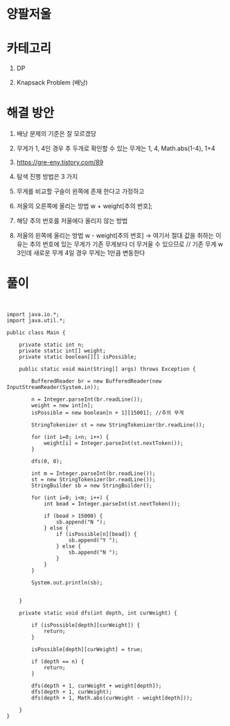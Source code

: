 # 양팔저울

# 카테고리

1. DP

2. Knapsack Problem (배낭)

# 해결 방안

1. 배낭 문제의 기준은 잘 모르겠당

2. 무게가 1, 4인 경우 추 두개로 확인할 수 있는 무게는 1, 4, Math.abs(1-4), 1+4

3. https://gre-eny.tistory.com/89

4. 탐색 진행 방법은 3 가지

5. 무게를 비교할 구슬이 왼쪽에 존재 한다고 가정하고

5. 저울의 오른쪽에 올리는 방법 w + weight[추의 번호];

6. 해당 추의 번호를 저울에다 올리지 않는 방법

7. 저울의 왼쪽에 올리는 방법 w - weight[추의 번호] -> 여기서 절대 값을 취하는 이유는 추의 번호에 있는 무게가 기존 무게보다 더 무거울 수 있으므로 // 기존 무게 w 3인데 새로운 무게 4일 경우 무게는 1만큼 변동한다 


# 풀이

```


import java.io.*;
import java.util.*;

public class Main {

    private static int n;
    private static int[] weight;
    private static boolean[][] isPossible;

    public static void main(String[] args) throws Exception {

        BufferedReader br = new BufferedReader(new InputStreamReader(System.in));

        n = Integer.parseInt(br.readLine());
        weight = new int[n];
        isPossible = new boolean[n + 1][15001]; //추의 무게

        StringTokenizer st = new StringTokenizer(br.readLine());

        for (int i=0; i<n; i++) {
            weight[i] = Integer.parseInt(st.nextToken());
        }

        dfs(0, 0);

        int m = Integer.parseInt(br.readLine());
        st = new StringTokenizer(br.readLine());
        StringBuilder sb = new StringBuilder();

        for (int i=0; i<m; i++) {
            int bead = Integer.parseInt(st.nextToken());

            if (bead > 15000) {
                sb.append("N ");
            } else {
                if (isPossible[n][bead]) {
                    sb.append("Y ");
                } else {
                    sb.append("N ");
                }
            }
        }

        System.out.println(sb);


    }

    private static void dfs(int depth, int curWeight) {

        if (isPossible[depth][curWeight]) {
            return;
        }

        isPossible[depth][curWeight] = true;

        if (depth == n) {
            return;
        }

        dfs(depth + 1, curWeight + weight[depth]);
        dfs(depth + 1, curWeight);
        dfs(depth + 1, Math.abs(curWeight - weight[depth]));

    }
}

```